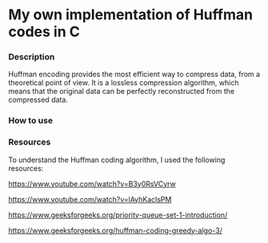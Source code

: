 # My own implementation of Huffman codes in C

### Description
Huffman encoding provides the most efficient way to compress data, from a theoretical point of view. It is a lossless compression algorithm, which means that the original data can be perfectly reconstructed from the compressed data.

### How to use

### Resources
To understand the Huffman coding algorithm, I used the following resources:

https://www.youtube.com/watch?v=B3y0RsVCyrw

https://www.youtube.com/watch?v=lAyhKaclsPM

https://www.geeksforgeeks.org/priority-queue-set-1-introduction/

https://www.geeksforgeeks.org/huffman-coding-greedy-algo-3/